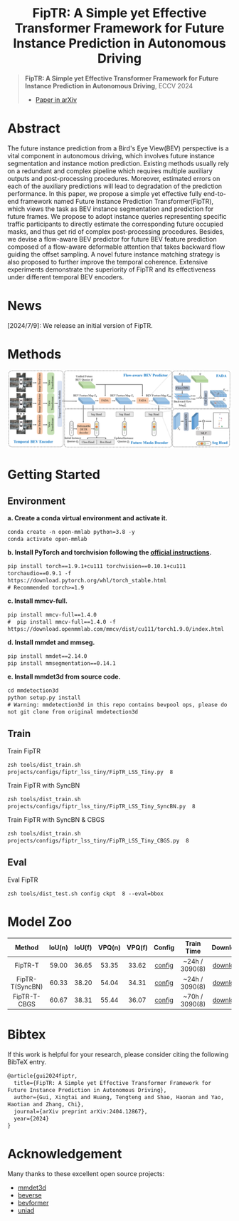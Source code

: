 <div align="center">   
  
# FipTR: A Simple yet Effective Transformer Framework for Future Instance Prediction in Autonomous Driving
</div>

> **FipTR: A Simple yet Effective Transformer Framework for Future Instance Prediction in Autonomous Driving**, ECCV 2024
> - [Paper in arXiv](https://arxiv.org/abs/2404.12867)

# Abstract
The future instance prediction from a Bird's Eye View(BEV) perspective is a vital component in autonomous driving, which involves future instance segmentation and instance motion prediction. Existing methods usually rely on a redundant and complex pipeline which requires multiple auxiliary outputs and post-processing procedures. Moreover, estimated errors on each of the auxiliary predictions will lead to degradation of the prediction performance. In this paper, we propose a simple yet effective fully end-to-end framework named Future Instance Prediction Transformer(FipTR),  which views the task as BEV instance segmentation and prediction for future frames. We propose to adopt instance queries representing specific traffic participants to directly estimate the corresponding future occupied masks, and thus get rid of complex post-processing procedures. Besides, we devise a flow-aware BEV predictor for future BEV feature prediction composed of a flow-aware deformable attention that takes backward flow guiding the offset sampling. A novel future instance matching strategy is also proposed to further improve the temporal coherence. Extensive experiments demonstrate the superiority of FipTR and its effectiveness under different temporal BEV encoders.

# News
[2024/7/9]: We release an initial version of FipTR.

# Methods

![method](figs/overall.png "fiptr arch")


# Getting Started

## Environment

**a. Create a conda virtual environment and activate it.**
```shell
conda create -n open-mmlab python=3.8 -y
conda activate open-mmlab
```

**b. Install PyTorch and torchvision following the [official instructions](https://pytorch.org/).**
```shell
pip install torch==1.9.1+cu111 torchvision==0.10.1+cu111 torchaudio==0.9.1 -f https://download.pytorch.org/whl/torch_stable.html
# Recommended torch>=1.9

```

**c. Install mmcv-full.**
```shell
pip install mmcv-full==1.4.0
#  pip install mmcv-full==1.4.0 -f https://download.openmmlab.com/mmcv/dist/cu111/torch1.9.0/index.html
```

**d. Install mmdet and mmseg.**
```shell
pip install mmdet==2.14.0
pip install mmsegmentation==0.14.1
```

**e. Install mmdet3d from source code.**
```shell
cd mmdetection3d
python setup.py install
# Warning: mmdetection3d in this repo contains bevpool ops, please do not git clone from original mmdetection3d
```

## Train 

Train FipTR
```
zsh tools/dist_train.sh projects/configs/fiptr_lss_tiny/FipTR_LSS_Tiny.py  8
```
Train FipTR with SyncBN
```
zsh tools/dist_train.sh projects/configs/fiptr_lss_tiny/FipTR_LSS_Tiny_SyncBN.py  8
```
Train FipTR with SyncBN & CBGS
```
zsh tools/dist_train.sh projects/configs/fiptr_lss_tiny/FipTR_LSS_Tiny_CBGS.py  8
```


## Eval
Eval FipTR
```
zsh tools/dist_test.sh config ckpt  8 --eval=bbox
```


# Model Zoo

| Method | IoU(n) | IoU(f) | VPQ(n) | VPQ(f) | Config | Train Time | Download |
| :---:  | :---:  | :---:  | :---:  | :---:  |:---:   | :---:      | :---: | 
| FipTR-T| 59.00 | 36.65 | 53.35 | 33.62 |[config](projects/configs/fiptr_lss_tiny/FipTR_LSS_Tiny.py)  | ~24h / 3090(8) |[download](https://drive.google.com/file/d/1by5SUJJHkN9OvJphEKtemSpKyb5nz8X6/view?usp=drive_link)
| FipTR-T(SyncBN) | 60.33 | 38.20 | 54.04 | 34.31 | [config](projects/configs/fiptr_lss_tiny/FipTR_LSS_Tiny_SyncBN.py) | ~24h / 3090(8) |[download](https://drive.google.com/file/d/1GngoO_nvphznFoeMHv6Vqr5RrZ3-sp86/view?usp=drive_link)
| FipTR-T-CBGS | 60.67 | 38.31 | 55.44 | 36.07 |[config](projects/configs/fiptr_lss_tiny/FipTR_LSS_Tiny_CBGS.py) | ~70h / 3090(8) |[download](https://drive.google.com/file/d/1yMGrkTBP3IR25-AmFHGIxZ_prDi8_0Kd/view?usp=drive_link)


# Bibtex
If this work is helpful for your research, please consider citing the following BibTeX entry.
```
@article{gui2024fiptr,
  title={FipTR: A Simple yet Effective Transformer Framework for Future Instance Prediction in Autonomous Driving},
  author={Gui, Xingtai and Huang, Tengteng and Shao, Haonan and Yao, Haotian and Zhang, Chi},
  journal={arXiv preprint arXiv:2404.12867},
  year={2024}
}
```

# Acknowledgement

Many thanks to these excellent open source projects:
- [mmdet3d](https://github.com/open-mmlab/mmdetection3d)
- [beverse](https://github.com/zhangyp15/BEVerse)
- [bevformer](https://github.com/fundamentalvision/BEVFormer/tree/master)
- [uniad](https://github.com/OpenDriveLab/UniAD)
